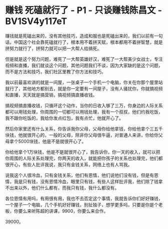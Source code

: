 # 赚钱 死磕就行了 - P1 - 只谈赚钱陈昌文 - BV1SV4y117eT

赚钱就是死磕出来的，没有其他技巧，造成和服也是死磕出来的，我们以前有一句话，中国这个社会靠死磕就行了，根本用不着拼天赋，根本都用不着拼智慧，就是拼努力就行了，拼努力就可以把一大帮人给搞死。

但是就是这个努力问题，难死了一大帮英雄好汉，难死了一大帮美少女战士，专注视频和直播，我们就谈这个问题，其他问题我们不谈，因为大家缺的是这个问题，而不是方法和技巧，我们社区里教了你方法和技巧。

我以前最喜欢讲的就是一间屋，一张桌子一个手机一个电脑，你关在你那个屋里站就行了，其他地方都别去，就是你一定要有一间屋子，没有人骚扰你，你就搞视频和直播，天天就是搞营销，搞视频搞直播收钱。

搞视频搞直播收钱，只循环这个动作，当你的日收入够了三万，你身边的人际关系都可以用钱处理，你周围的一切都可以用钱处理，我有一个叔叔，他们约我吃饭，我不跟你吃饭的，我给你发点红包，我有点忙，他就开心了。

然后你家里还有什么关系，你告诉我你父母，父母你给他拿钱，你给他拿个三五千块钱，他就很开心的，一般的父母，除非你父母很牛逼，对普通人来讲，你给你父母拿个5000块钱，他是不是就很开心了。

你给他拿个1万块钱，他是不是就很开心了，我告诉你，你一天的收入，就可以把你周围的人际关系处理完，你两天的收入，就能把你孩子的关系也处理完，他们都很开心，有些人批评我说，我只有金钱关系，网络上也有人骂我。

说我这个人很冷血，只有金钱关系，他们有恩情，他们说他们没有钱，但是有恩情，我是只有钱，没有恩情冷血，眼里只有钱，有些人这样批评我，他们除了钱拿不出来以外，他们什么都有，而我只有钱，我什么都没有。

各位恩情有用吗，有用很有用，我也不去否定这个事情，我就告诉你们好好赚钱，一个屋子一个电脑，几个手机好好赚钱，别扯独子，想学更多吗，只要是你是个老板，你要么来听陈超的讲课，9900，你要么来合作。

39000。